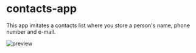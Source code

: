 # contacts-app

This app imitates a contacts list where you store a person's name, phone number and e-mail. 

![preview](https://user-images.githubusercontent.com/79519905/162078547-e931ce85-deda-4239-a5e6-6da3cf0fd558.jpg)
